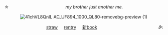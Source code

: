 ✮　　　　　　　　　　　　　<i>my brother just another me.</i>
<div align="center">
  
![41chVL8QnlL _AC_UF894_1000_QL80_-removebg-preview (1)](https://github.com/user-attachments/assets/a11983e0-e165-42d1-bc22-f8c98692cf0d)

<p align="right"><a href="https://seamsquire.straw.page">straw</a> ‎ ‎‎ ‎‎ ‎‎ <a href="https://rentry.co/gonatsuu">rentry</a> ‎ ‎‎ ‎‎ ‎‎ <a href="https://getou.atabook.org">新book</a>　　　　　　　　　　　　　　𝜗ৎ

